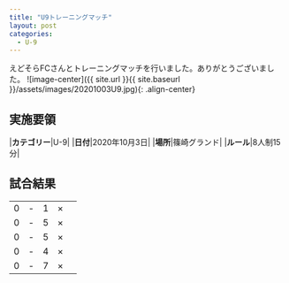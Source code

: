 ```yaml
---
title: "U9トレーニングマッチ"
layout: post
categories:
  - U-9
---
```


えどそらFCさんとトレーニングマッチを行いました。ありがとうございました。
![image-center]({{ site.url }}{{ site.baseurl }}/assets/images/20201003U9.jpg){: .align-center}

## 実施要領

|**カテゴリー**|U-9|
|**日付**|2020年10月3日|
|**場所**|篠崎グランド|
|**ルール**|8人制15分|

## 試合結果

|    |   |    |         |    |
|:--:|:-:|:--:|:--:|:--------|
|    0| - |   1|×||
|    0| - |   5|×||
|    0| - |   5|×||
|    0| - |   4|×||
|    0| - |   7|×||
